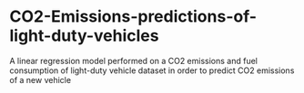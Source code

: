 # CO2-Emissions-predictions-of-light-duty-vehicles
A linear regression model performed on a CO2 emissions and fuel consumption of light-duty vehicle dataset in order to predict CO2 emissions of a new vehicle 
